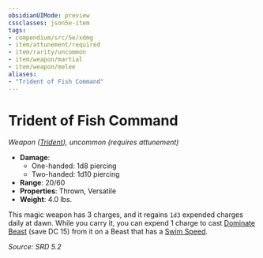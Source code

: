```yaml
---
obsidianUIMode: preview
cssclasses: json5e-item
tags:
- compendium/src/5e/xdmg
- item/attunement/required
- item/rarity/uncommon
- item/weapon/martial
- item/weapon/melee
aliases: 
- "Trident of Fish Command"
---
```

# Trident of Fish Command
*Weapon ([Trident](compendium/items/trident-xphb.md)), uncommon (requires attunement)*  

- **Damage**:
  - One-handed: 1d8 piercing
  - Two-handed: 1d10 piercing
- **Range**: 20/60
- **Properties**: Thrown, Versatile
- **Weight**: 4.0 lbs.

This magic weapon has 3 charges, and it regains `1d3` expended charges daily at dawn. While you carry it, you can expend 1 charge to cast [Dominate Beast](compendium/spells/dominate-beast-xphb.md) (save DC 15) from it on a Beast that has a [Swim Speed](rules/variant-rules/swim-speed-xphb.md).

*Source: SRD 5.2*